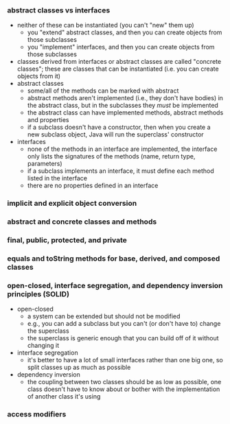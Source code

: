 ### abstract classes vs interfaces
- neither of these can be instantiated (you can't "new" them up)
    - you "extend" abstract classes, and then you can create objects from those subclasses
    - you "implement" interfaces, and then you can create objects from those subclasses
- classes derived from interfaces or abstract classes are called "concrete classes"; these are classes that can be instantiated (i.e. you can create objects from it)
- abstract classes
    - some/all of the methods can be marked with abstract
    - abstract methods aren't implemented (i.e., they don't have bodies) in the abstract class, but in the subclasses they _must_ be implemented
    - the abstract class can have implemented methods, abstract methods and properties
    - if a subclass doesn't have a constructor, then when you create a new subclass object, Java will run the superclass' constructor
- interfaces
    - none of the methods in an interface are implemented, the interface only lists the signatures of the methods (name, return type, parameters)
    - if a subclass implements an interface, it must define each method listed in the interface
    - there are no properties defined in an interface

### implicit and explicit object conversion


### abstract and concrete classes and methods


###  final, public, protected, and private


### equals and toString methods for base, derived, and composed classes


### open-closed, interface segregation, and dependency inversion principles (SOLID)
- open-closed
    - a system can be extended but should not be modified
    - e.g., you can add a subclass but you can't (or don't have to) change the superclass
    - the superclass is generic enough that you can build off of it without changing it
- interface segregation
    - it's better to have a lot of small interfaces rather than one big one, so split classes up as much as possible
- dependency inversion
    - the coupling between two classes should be as low as possible, one class doesn't have to know about or bother with the implementation of another class it's using

### access modifiers

